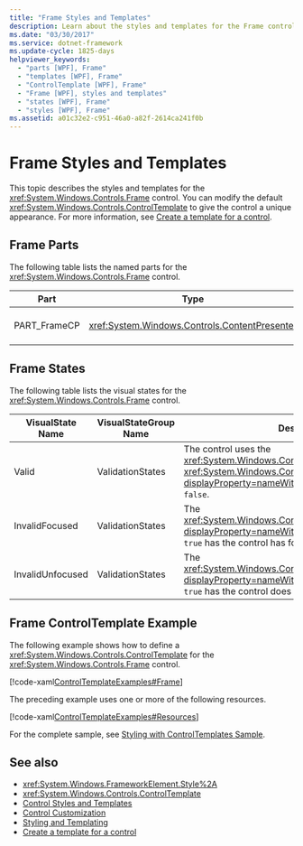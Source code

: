 ```yaml
---
title: "Frame Styles and Templates"
description: Learn about the styles and templates for the Frame control. You can modify the default ControlTemplate to give the control a unique appearance.
ms.date: "03/30/2017"
ms.service: dotnet-framework
ms.update-cycle: 1825-days
helpviewer_keywords:
  - "parts [WPF], Frame"
  - "templates [WPF], Frame"
  - "ControlTemplate [WPF], Frame"
  - "Frame [WPF], styles and templates"
  - "states [WPF], Frame"
  - "styles [WPF], Frame"
ms.assetid: a01c32e2-c951-46a0-a82f-2614ca241f0b
---
```

# Frame Styles and Templates

This topic describes the styles and templates for the <xref:System.Windows.Controls.Frame> control. You can modify the default <xref:System.Windows.Controls.ControlTemplate> to give the control a unique appearance. For more information, see [Create a template for a control](how-to-create-apply-template.md).

## Frame Parts

The following table lists the named parts for the <xref:System.Windows.Controls.Frame> control.

|Part|Type|Description|
|-|-|-|
|PART_FrameCP|<xref:System.Windows.Controls.ContentPresenter>|The content area.|

## Frame States

The following table lists the visual states for the <xref:System.Windows.Controls.Frame> control.

|VisualState Name|VisualStateGroup Name|Description|
|-|-|-|
|Valid|ValidationStates|The control uses the <xref:System.Windows.Controls.Validation> class and the <xref:System.Windows.Controls.Validation.HasError%2A?displayProperty=nameWithType> attached property is `false`.|
|InvalidFocused|ValidationStates|The <xref:System.Windows.Controls.Validation.HasError%2A?displayProperty=nameWithType> attached property is `true` has the control has focus.|
|InvalidUnfocused|ValidationStates|The <xref:System.Windows.Controls.Validation.HasError%2A?displayProperty=nameWithType> attached property is `true` has the control does not have focus.|

## Frame ControlTemplate Example

The following example shows how to define a <xref:System.Windows.Controls.ControlTemplate> for the <xref:System.Windows.Controls.Frame> control.

[!code-xaml[ControlTemplateExamples#Frame](~/samples/snippets/csharp/VS_Snippets_Wpf/ControlTemplateExamples/CS/resources/frame.xaml#frame)]

The preceding example uses one or more of the following resources.

[!code-xaml[ControlTemplateExamples#Resources](~/samples/snippets/csharp/VS_Snippets_Wpf/ControlTemplateExamples/CS/resources/shared.xaml#resources)]

For the complete sample, see [Styling with ControlTemplates Sample](https://github.com/Microsoft/WPF-Samples/tree/master/Styles%20&%20Templates/IntroToStylingAndTemplating).

## See also

- <xref:System.Windows.FrameworkElement.Style%2A>
- <xref:System.Windows.Controls.ControlTemplate>
- [Control Styles and Templates](control-styles-and-templates.md)
- [Control Customization](control-customization.md)
- [Styling and Templating](styles-templates-overview.md)
- [Create a template for a control](how-to-create-apply-template.md)
